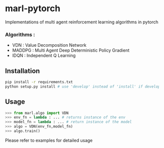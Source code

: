 # marl-pytorch

Implementations of multi agent reinforcement learning algorithms in pytorch

### Algorithms :
* VDN : Value Decomposition Network
* MADDPG : Multi Agent Deep Deterministic Policy Gradient
* IDQN : Independent Q Learning


## Installation

```bash
pip install -r requirements.txt
python setup.py install # use 'develop' instead of 'install' if developing the package
```

## Usage

```python
>>> from marl.algo import VDN
>>> env_fn = lambda : ... # returns instance of the env
>>> model_fn = lambda : ... # return instance of the model
>>> algo = VDN(env_fn,model_fn)
>>> algo.train()
```
Please refer to examples for detailed usage
